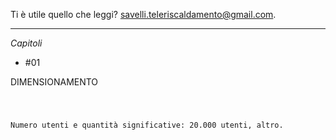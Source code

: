 Ti è utile quello che leggi? 
<a href="mailto:savelli.teleriscaldamento@gmail.com"> savelli.teleriscaldamento@gmail.com</a>.

------
*Capitoli*

 - #01

DIMENSIONAMENTO

<code>

Numero utenti e quantità significative: 20.000 utenti, altro.

</code>
